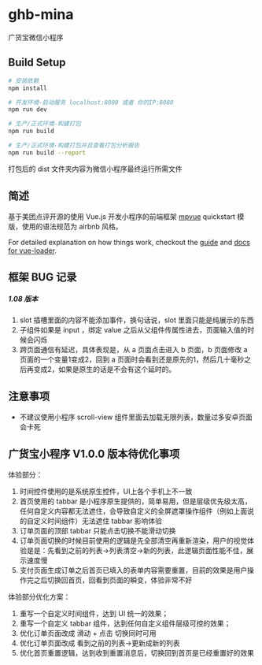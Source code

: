 # ghb-mina

广货宝微信小程序

## Build Setup

``` bash
# 安装依赖
npm install

# 开发环境-启动服务 localhost:8080 或者 你的IP:8080
npm run dev

# 生产/正式环境-构建打包
npm run build

# 生产/正式环境-构建打包并且查看打包分析报告
npm run build --report
```

打包后的 dist 文件夹内容为微信小程序最终运行所需文件

## 简述

基于美团点评开源的使用 Vue.js 开发小程序的前端框架 [mpvue](http://mpvue.com/) quickstart 模版，使用的语法规范为 airbnb 风格。

For detailed explanation on how things work, checkout the [guide](http://vuejs-templates.github.io/webpack/) and [docs for vue-loader](http://vuejs.github.io/vue-loader).


## 框架 BUG 记录

##### 1.08 版本
1. slot 插槽里面的内容不能添加事件，换句话说，slot 里面只能是纯展示的东西
2. 子组件如果是 input ，绑定 value 之后从父组件传属性进去，页面输入值的时候会闪烁
3. 跨页面通信有延迟，具体表现是，从 a 页面点击进入 b 页面，b 页面修改 a 页面的一个变量1变成2，回到 a 页面时会看到还是原先的1，然后几十毫秒之后再变成2，如果是原生的话是不会有这个延时的。

## 注意事项
- 不建议使用小程序 scroll-view 组件里面去加载无限列表，数量过多安卓页面会卡死

## 广货宝小程序 V1.0.0 版本待优化事项

体验部分：

1. 时间控件使用的是系统原生控件，UI上各个手机上不一致
2. 首页使用的 tabbar 是小程序原生提供的，简单易用，但是层级优先级太高，任何自定义内容都无法遮住，会导致自定义的全屏遮罩操作组件（例如上面说的自定义时间组件）无法遮住 tabbar 影响体验
3. 订单页面的顶部 tabbar 只能点击切换不能滑动切换
4. 订单页面切换的时候目前使用的逻辑是先全部清空再重新渲染，用户的视觉体验是是：先看到之前的列表->列表清空->新的列表，此逻辑页面性能不佳，展示速度慢
5. 支付页面生成订单之后首页已填入的表单内容需要重置，目前的效果是用户操作完之后切换回首页，回看到页面的瞬变，体验非常不好

体验部分优化方案：

1. 重写一个自定义时间组件，达到 UI 统一的效果；
2. 重写一个自定义 tabbar 组件，达到任何自定义组件层级可控的效果；
3. 优化订单页面改成 滑动 + 点击 切换同时可用
4. 优化订单页面改成 看到之前的列表->更新成新的列表
5. 优化首页重置逻辑，达到收到重置消息后，切换回到首页是已经重置好的效果
